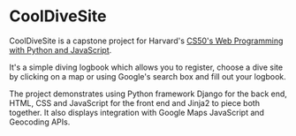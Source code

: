 # CoolDiveSite

CoolDiveSite is a capstone project for Harvard's [CS50's Web Programming with Python and JavaScript](https://cs50.harvard.edu/web/2020/). 

It's a simple diving logbook which allows you to register, choose a dive site by clicking on a map or using Google's search box and fill out your logbook.

The project demonstrates using Python framework Django for the back end, HTML, CSS and JavaScript for the front end and Jinja2 to piece both together. It also displays integration with Google Maps JavaScript and Geocoding APIs.